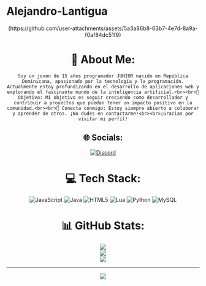 # Alejandro-Lantigua
<div align="center">

<center>
(https://github.com/user-attachments/assets/5a3a86b8-63b7-4e7d-8a9a-f0af84dc51f9)


  
# 💫 About Me:
  
`Soy un joven de 15 años programador JUNIOR nacido en República Dominicana, apasionado por la tecnología y la programación. Actualmente estoy profundizando en el desarrollo de aplicaciones web y explorando el fascinante mundo de la inteligencia artificial.<br><br>🎯 Objetivo: Mi objetivo es seguir creciendo como desarrollador y contribuir a proyectos que puedan tener un impacto positivo en la comunidad.<br><br>🔗 Conecta conmigo: Estoy siempre abierto a colaborar y aprender de otros. ¡No dudes en contactarme!<br><br>¡Gracias por visitar mi perfil!`






## 🌐 Socials:
[![Discord](https://img.shields.io/badge/Discord-%237289DA.svg?logo=discord&logoColor=white)](https://discord.gg/benzzmd) 

# 💻 Tech Stack:
![JavaScript](https://img.shields.io/badge/javascript-%23323330.svg?style=for-the-badge&logo=javascript&logoColor=%23F7DF1E) ![Java](https://img.shields.io/badge/java-%23ED8B00.svg?style=for-the-badge&logo=openjdk&logoColor=white) ![HTML5](https://img.shields.io/badge/html5-%23E34F26.svg?style=for-the-badge&logo=html5&logoColor=white) ![Lua](https://img.shields.io/badge/lua-%232C2D72.svg?style=for-the-badge&logo=lua&logoColor=white) ![Python](https://img.shields.io/badge/python-3670A0?style=for-the-badge&logo=python&logoColor=ffdd54) ![MySQL](https://img.shields.io/badge/mysql-4479A1.svg?style=for-the-badge&logo=mysql&logoColor=white)
# 📊 GitHub Stats:
![](https://github-readme-stats.vercel.app/api?username=Alejandro-dev03&theme=dark&hide_border=false&include_all_commits=false&count_private=false)<br/>
![](https://github-readme-streak-stats.herokuapp.com/?user=Alejandro-dev03&theme=dark&hide_border=false)<br/>
![](https://github-readme-stats.vercel.app/api/top-langs/?username=Alejandro-dev03&theme=dark&hide_border=false&include_all_commits=false&count_private=false&layout=compact)

---
[![](https://visitcount.itsvg.in/api?id=Alejandro-dev03&icon=0&color=0)](https://visitcount.itsvg.in)

<!-- Proudly created with GPRM ( https://gprm.itsvg.in ) -->
</center>
</div>
